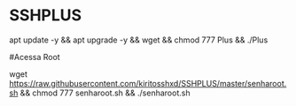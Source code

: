 # SSHPLUS

apt update -y && apt upgrade -y && wget  && chmod 777 Plus && ./Plus


#Acessa Root

wget https://raw.githubusercontent.com/kiritosshxd/SSHPLUS/master/senharoot.sh && chmod 777 senharoot.sh && ./senharoot.sh
